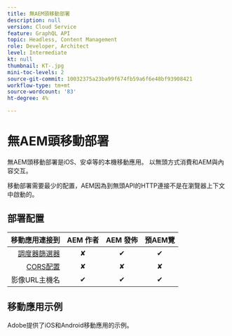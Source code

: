 ```yaml
---
title: 無AEM頭移動部署
description: null
version: Cloud Service
feature: GraphQL API
topic: Headless, Content Management
role: Developer, Architect
level: Intermediate
kt: null
thumbnail: KT-.jpg
mini-toc-levels: 2
source-git-commit: 10032375a23ba99f674fb59a6f6e48bf93908421
workflow-type: tm+mt
source-wordcount: '83'
ht-degree: 4%

---
```



# 無AEM頭移動部署

無AEM頭移動部署是iOS、安卓等的本機移動應用。 以無頭方式消費和AEM與內容交互。

移動部署需要最少的配置，AEM因為到無頭API的HTTP連接不是在瀏覽器上下文中啟動的。

## 部署配置

| 移動應用連接到 | AEM 作者 | AEM 發佈 | 預AEM覽 |
|-----------------------:|:----------:|:-----------:|:-----------:|
| [調度器篩選器](./dispatcher-fitlers.md) | ✘ | ✔ | ✔ |
| [CORS配置](./cors.md) | ✘ | ✘ | ✘ |
| 影像URL主機名 | ✔ | ✔ | ✔ |

## 移動應用示例

Adobe提供了iOS和Android移動應用的示例。


